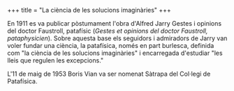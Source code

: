 +++
title = "La ciència de les solucions imaginàries"
+++

En 1911 es va publicar pòstumament l'obra d'Alfred Jarry Gestes i opinions del doctor Faustroll, patafísic (*Gestes et opinions del doctor Faustroll, pataphysicien*). Sobre aquesta base els seguidors i admiradors de Jarry van voler fundar una ciència, la patafísica, només en part burlesca, definida com "la ciència de les solucions imaginàries" i encarregada d'estudiar "les lleis que regulen les excepcions."

L'11 de maig de 1953 Boris Vian va ser nomenat Sàtrapa del Col·legi de Patafísica.

